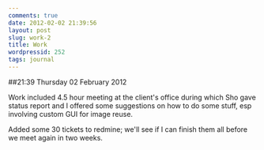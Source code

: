 ```yaml
---
comments: true
date: 2012-02-02 21:39:56
layout: post
slug: work-2
title: Work
wordpressid: 252
tags: journal
---
```


##21:39 Thursday 02 February 2012

Work included 4.5 hour meeting at the client's office during which Sho gave status report and I offered some suggestions on how to do some stuff, esp involving custom GUI for image reuse. 

Added some 30 tickets to redmine; we'll see if I can finish them all before we meet again in two weeks.

